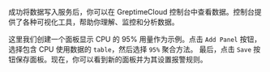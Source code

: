 
成功将数据写入服务后，你可以在 GreptimeCloud 控制台中查看数据。控制台提供了各种可视化工具，帮助你理解、监控和分析数据。

<!-- Waiting for the new console, just write something to show the idea -->

这里我们创建一个面板显示 CPU 的 95% 用量作为示例。点击 `Add Panel` 按钮，选择包含 CPU 使用数据的 `table`，然后选择 `95%` 聚合方法。
最后，点击 `Save` 按钮保存面板。现在，你可以看到新的面板并为其设置报警规则。
